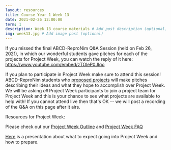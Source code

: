 ```yaml
---
layout: resources
title: Course Year 1 Week 13
date: 2021-02-26 12:00:00
term: 1
description: Week 13 course materials # Add post description (optional)
img: week13.jpg # Add image post (optional)
---
```



If you missed the final ABCD-ReproNim Q&A Session (held on Feb 26, 2021), in which our wonderful students gave pitches for each of the projects for Project Week, you can watch the reply of it here: https://www.youtube.com/embed/zTOleP0JIqo


If you plan to participate in Project Week make sure to attend this session! ABCD-ReproNim students who [proposed projects](https://github.com/ABCD-ReproNim/projects/issues) will make pitches describing their ideas and what they hope to accomplish over Project Week. We will be asking *all* Project Week participants to join a project team for Project Week and this is your chance to see what projects are available to help with! If you cannot attend live then that's OK -- we will post a recording of the Q&A on this page after it airs.

Resources for Project Week:

Please check out our [Project Week Outline](https://docs.google.com/document/d/1y5RqRw_ow7O3hTgwFBBsa6T9NaczIDwNM35qcRrw8fk/edit?usp=sharing) and [Project Week FAQ](https://docs.google.com/document/d/1fGYlcQQBqxsoEMnD3al1cKg1Zz0dXGY0thmcrRRYydc/edit?usp=sharing)

[Here](https://docs.google.com/presentation/d/1yaISzpru7dApTVccquoJDVZxbryuiSyHnMLNUR5McTM/edit?usp=sharing) is a presentation about what to expect going into Project Week and how to prepare.
